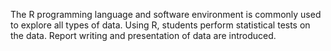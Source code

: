 The R programming language and software environment is commonly used to explore all types of data. Using R, students perform statistical tests on the data. Report writing and presentation of data are introduced.
